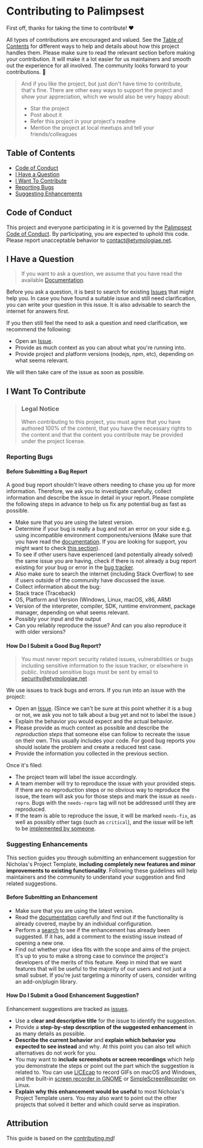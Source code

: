 <!--
Learn more about this file at https://docs.github.com/en/communities/setting-up-your-project-for-healthy-contributions/creating-a-default-community-health-file.
-->

<!-- omit in toc -->

# Contributing to Palimpsest

First off, thanks for taking the time to contribute! ❤️

All types of contributions are encouraged and valued. See the [Table of Contents](#table-of-contents) for different ways
to help and details about how this project handles them. Please make sure to read the relevant section before making
your contribution. It will make it a lot easier for us maintainers and smooth out the experience for all involved. The
community looks forward to your contributions. 🎉

> And if you like the project, but just don't have time to contribute, that's fine. There are other easy ways to support
> the project and show your appreciation, which we would also be very happy about:
> - Star the project
> - Post about it
> - Refer this project in your project's readme
> - Mention the project at local meetups and tell your friends/colleagues

<!-- omit in toc -->

## Table of Contents

- [Code of Conduct](#code-of-conduct)
- [I Have a Question](#i-have-a-question)
- [I Want To Contribute](#i-want-to-contribute)
- [Reporting Bugs](#reporting-bugs)
- [Suggesting Enhancements](#suggesting-enhancements)
<!--
- [Your First Code Contribution](#your-first-code-contribution)
- [Improving The Documentation](#improving-the-documentation)
- [Styleguides](#styleguides)
- [Commit Messages](#commit-messages)
- [Join The Project Team](#join-the-project-team)
-->

## Code of Conduct

This project and everyone participating in it is governed by the
[Palimpsest Code of Conduct](https://github.com/nicholasgrose/palimpsest/blob/main/CODE_OF_CONDUCT.md).
By participating, you are expected to uphold this code. Please report unacceptable behavior
to <contact@etymologiae.net>.

## I Have a Question

> If you want to ask a question, we assume that you have read the
> available [Documentation](https://nicholasgrose.github.io/palimpsest/).

Before you ask a question, it is best to search for
existing [Issues](https://github.com/nicholasgrose/palimpsest/issues) that might help you. In
case you have found a suitable issue and still need clarification, you can write your question in this issue. It is also
advisable to search the internet for answers first.

If you then still feel the need to ask a question and need clarification, we recommend the following:

- Open an [Issue](https://github.com/nicholasgrose/palimpsest/issues/new).
- Provide as much context as you can about what you're running into.
- Provide project and platform versions (nodejs, npm, etc), depending on what seems relevant.

We will then take care of the issue as soon as possible.

<!--
You might want to create a separate issue tag for questions and include it in this description. People should then tag their issues accordingly.

Depending on how large the project is, you may want to outsource the questioning, e.g. to Stack Overflow or Gitter. You may add additional contact and information possibilities:
- IRC
- Slack
- Gitter
- Stack Overflow tag
- Blog
- FAQ
- Roadmap
- E-Mail List
- Forum
-->

## I Want To Contribute

> ### Legal Notice <!-- omit in toc -->
> When contributing to this project, you must agree that you have authored 100% of the content, that you have the
> necessary rights to the content and that the content you contribute may be provided under the project license.

### Reporting Bugs

<!-- omit in toc -->

#### Before Submitting a Bug Report

A good bug report shouldn't leave others needing to chase you up for more information. Therefore, we ask you to
investigate carefully, collect information and describe the issue in detail in your report. Please complete the
following steps in advance to help us fix any potential bug as fast as possible.

- Make sure that you are using the latest version.
- Determine if your bug is really a bug and not an error on your side e.g. using incompatible environment
  components/versions (Make sure that you have read
  the [documentation](https://nicholasgrose.github.io/palimpsest/). If you are looking for
  support, you might want to check [this section](#i-have-a-question)).
- To see if other users have experienced (and potentially already solved) the same issue you are having, check if there
  is not already a bug report existing for your bug or error in
  the [bug tracker](https://github.com/nicholasgrose/palimpsest/issues?q=label%3Abug).
- Also make sure to search the internet (including Stack Overflow) to see if users outside of the community have
  discussed the issue.
- Collect information about the bug:
- Stack trace (Traceback)
- OS, Platform and Version (Windows, Linux, macOS, x86, ARM)
- Version of the interpreter, compiler, SDK, runtime environment, package manager, depending on what seems relevant.
- Possibly your input and the output
- Can you reliably reproduce the issue? And can you also reproduce it with older versions?

<!-- omit in toc -->

#### How Do I Submit a Good Bug Report?

> You must never report security related issues, vulnerabilities or bugs including sensitive information to the issue
> tracker, or elsewhere in public. Instead sensitive bugs must be sent by email to <security@etymologiae.net> .
<!-- You may add a PGP key to allow the messages to be sent encrypted as well. -->

We use issues to track bugs and errors. If you run into an issue with the project:

- Open an [Issue](https://github.com/nicholasgrose/palimpsest/issues/new). (Since we can't be sure at this point
  whether it is a bug or not, we ask
  you not to talk about a bug yet and not to label the issue.)
- Explain the behavior you would expect and the actual behavior.
- Please provide as much context as possible and describe the *reproduction steps* that someone else can follow to
  recreate the issue on their own. This usually includes your code. For good bug reports you should isolate the problem
  and create a reduced test case.
- Provide the information you collected in the previous section.

Once it's filed:

- The project team will label the issue accordingly.
- A team member will try to reproduce the issue with your provided steps. If there are no reproduction steps or no
  obvious way to reproduce the issue, the team will ask you for those steps and mark the issue as `needs-repro`. Bugs
  with the `needs-repro` tag will not be addressed until they are reproduced.
- If the team is able to reproduce the issue, it will be marked `needs-fix`, as well as possibly other tags (such as
  `critical`), and the issue will be left to be [implemented by someone](#your-first-code-contribution).

<!-- You might want to create an issue template for bugs and errors that can be used as a guide and that defines the structure of the information to be included. If you do so, reference it here in the description. -->

### Suggesting Enhancements

This section guides you through submitting an enhancement suggestion for Nicholas's Project Template, **including
completely new
features and minor improvements to existing functionality**. Following these guidelines will help maintainers and the
community to understand your suggestion and find related suggestions.

<!-- omit in toc -->

#### Before Submitting an Enhancement

- Make sure that you are using the latest version.
- Read the [documentation](https://nicholasgrose.github.io/palimpsest/) carefully and find out if the
  functionality is already covered, maybe by
  an individual configuration.
- Perform a [search](https://github.com/nicholasgrose/palimpsest/issues) to see if the enhancement has already
  been suggested. If it has, add a
  comment to the existing issue instead of opening a new one.
- Find out whether your idea fits with the scope and aims of the project. It's up to you to make a strong case to
  convince the project's developers of the merits of this feature. Keep in mind that we want features that will be
  useful to the majority of our users and not just a small subset. If you're just targeting a minority of users,
  consider writing an add-on/plugin library.

<!-- omit in toc -->

#### How Do I Submit a Good Enhancement Suggestion?

Enhancement suggestions are tracked as [issues](https://github.com/nicholasgrose/palimpsest/issues).

- Use a **clear and descriptive title** for the issue to identify the suggestion.
- Provide a **step-by-step description of the suggested enhancement** in as many details as possible.
- **Describe the current behavior** and **explain which behavior you expected to see instead** and why. At this point
  you can also tell which alternatives do not work for you.
- You may want to **include screenshots or screen recordings** which help you demonstrate the steps or point out the
  part which the suggestion is related to. You can use [LICEcap](https://www.cockos.com/licecap/) to record GIFs on
  macOS and Windows, and the
  built-in [screen recorder in GNOME](https://help.gnome.org/users/gnome-help/stable/screen-shot-record.html.en)
  or [SimpleScreenRecorder](https://github.com/MaartenBaert/ssr) on
  Linux. <!-- this should only be included if the project has a GUI -->
- **Explain why this enhancement would be useful** to most Nicholas's Project Template users. You may also want to point
  out the other projects that solved it better and which could serve as inspiration.

<!-- You might want to create an issue template for enhancement suggestions that can be used as a guide and that defines the structure of the information to be included. If you do so, reference it here in the description. -->

<!--### Your First Code Contribution-->
<!-- TODO
include Setup of env, IDE and typical getting started instructions?

-->

<!--### Improving The Documentation-->
<!-- TODO
Updating, improving and correcting the documentation

-->

<!--## Styleguides-->
<!--### Commit Messages-->
<!-- TODO

-->

<!--## Join The Project Team-->
<!-- TODO -->

<!-- omit in toc -->

## Attribution

This guide is based on the [contributing.md](https://contributing.md/generator)!
